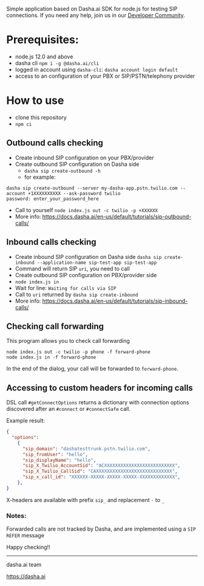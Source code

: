 Simple application based on Dasha.ai SDK for node.js for testing SIP connections. If you need any help, join us in our [Developer Community](http://community.dasha.ai).

# Prerequisites:
- node.js 12.0 and above
- dasha cli `npm i -g @dasha.ai/cli`
- logged in account using `dasha-cli`: `dasha account login default`
- access to an configuration of your PBX or SIP/PSTN/telephony provider

# How to use

- clone this repository
- `npm сi`

## Outbound calls checking

- Create inbound SIP configuration on your PBX/provider
- Create outbound SIP configuration on Dasha side
    - `dasha sip create-outbound -h`
    - for example: 
```
dasha sip create-outbound --server my-dasha-app.pstn.twilio.com --account +1XXXXXXXXXX --ask-password twilio
password: enter_your_password_here
```
- Call to yourself `node index.js out -c twilio -p +XXXXXX`
- More info: https://docs.dasha.ai/en-us/default/tutorials/sip-outbound-calls/


## Inbound calls checking

- Create inbound SIP configuration on Dasha side
`dasha sip create-inbound --application-name sip-test-app sip-test-app`
- Command will return SIP `uri`, you need to call
- Create outbound SIP configuration on PBX/provider side
- `node index.js in`
- Wait for line: `Waiting for calls via SIP`
- Call to `uri` returned by `dasha sip create-inbound`
- More info: https://docs.dasha.ai/en-us/default/tutorials/sip-inbound-calls/

## Checking call forwarding

This program allows you to check call forwarding

```
node index.js out -c twilio -p phone -f forward-phone
node index.js in -f forward-phone
```

In the end of the dialog, your call will be forwarded to `forward-phone`.

## Accessing to custom headers for incoming calls

DSL call `#getConnectOptions` returns a dictionary with connection options discovered after an `#connect` or `#connectSafe` call.

Example result:
```json
{
  "options":
    {
      "sip_domain": "dashatesttrunk.pstn.twilio.com",
      "sip_fromUser": "hello",
      "sip_displayName": "hello",
      "sip_X_Twilio_AccountSid": "ACXXXXXXXXXXXXXXXXXXXXXXXXXX",
      "sip_X_Twilio_CallSid": "CAXXXXXXXXXXXXXXXXXXXXXXXXXXXX",
      "sip_x_call_id": "XXXXXX-XXXXX-XXXXX-XXXXX-XXXXXXXXXXXXX",
    },
}
```

X-headers are available with prefix `sip_` and replacement `-` to `_`


### Notes:

Forwarded calls are not tracked by Dasha, and are implemented using a `SIP REFER` message


Happy checking!!

---
dasha.ai team

https://dasha.ai















